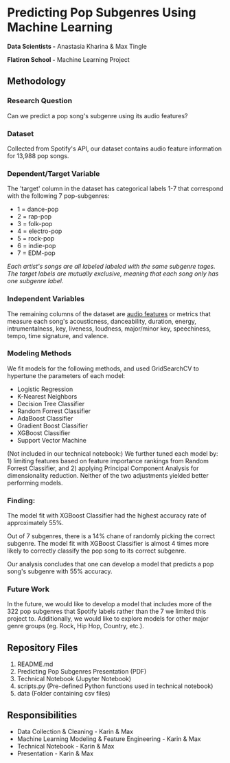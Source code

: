 # Predicting Pop Subgenres Using Machine Learning

**Data Scientists -** Anastasia Kharina & Max Tingle 

**Flatiron School -** Machine Learning Project


## Methodology

### Research Question

Can we predict a pop song's subgenre using its audio features?

### Dataset

Collected from Spotify's API, our dataset contains audio feature information for 13,988 pop songs. 


### Dependent/Target Variable

The 'target' column in the dataset has categorical labels 1-7 that correspond with the following 7 pop-subgenres:
- 1 = dance-pop
- 2 = rap-pop
- 3 = folk-pop
- 4 = electro-pop
- 5 = rock-pop
- 6 = indie-pop
- 7 = EDM-pop

*Each artist's songs are all labeled labeled with the same subgenre tages. The target labels are mutually exclusive, meaning that each song only has one subgenre label.*


### Independent Variables

The remaining columns of the dataset are [audio features](https://developer.spotify.com/documentation/web-api/reference/tracks/get-several-audio-features/) or metrics that measure each song's acousticness, danceability, duration, energy, intrumentalness, key, liveness, loudness, major/minor key, speechiness, tempo, time signature, and valence.


### Modeling Methods

We fit models for the following methods, and used GridSearchCV to hypertune the parameters of each model:
- Logistic Regression
- K-Nearest Neighbors
- Decision Tree Classifier
- Random Forrest Classifier
- AdaBoost Classifier
- Gradient Boost Classifier
- XGBoost Classifier
- Support Vector Machine

(Not included in our technical notebook:) We further tuned each model by: 1) limiting features based on feature importance rankings from Random Forrest Classifier, and 2) applying Principal Component Analysis for dimensionality reduction. Neither of the two adjustments yielded better performing models.

### Finding:

The model fit with XGBoost Classifier had the highest accuracy rate of approximately 55%.

Out of 7 subgenres, there is a 14% chane of randomly picking the correct subgenre. The model fit with XGBoost Classifier is almost 4 times more likely to correctly classify the pop song to its correct subgenre. 

Our analysis concludes that one can develop a model that predicts a pop song's subgenre with 55% accuracy.


### Future Work

In the future, we would like to develop a model that includes more of the 322 pop subgenres that Spotify labels rather than the 7 we limited this project to. Additionally, we would like to explore models for other major genre groups (eg. Rock, Hip Hop, Country, etc.).


## Repository Files

1. README.md
2. Predicting Pop Subgenres Presentation (PDF)
3. Technical Notebook (Jupyter Notebook)
4. scripts.py (Pre-defined Python functions used in technical notebook)
5. data (Folder containing csv files)


## Responsibilities

- Data Collection & Cleaning - Karin & Max
- Machine Learning Modeling & Feature Engineering - Karin & Max
- Technical Notebook - Karin & Max
- Presentation - Karin & Max
